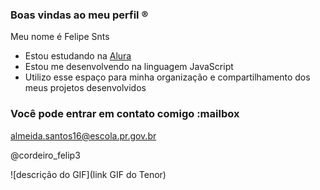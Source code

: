 ### Boas vindas ao meu perfil ®️

Meu nome é Felipe Snts

- Estou estudando na [Alura](https://www.alura.com.br)
- Estou me desenvolvendo na linguagem JavaScript
- Utilizo esse espaço para minha organização e compartilhamento dos meus projetos desenvolvidos

### Você pode entrar em contato comigo :mailbox

almeida.santos16@escola.pr.gov.br

@cordeiro_felip3

![descrição do GIF](link GIF do Tenor)
